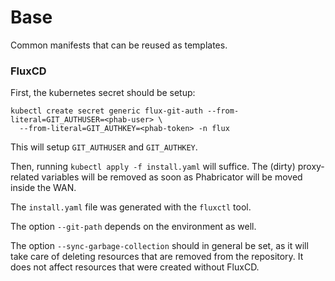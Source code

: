 # Base

Common manifests that can be reused as templates.

### FluxCD
First, the kubernetes secret should be setup:
```
kubectl create secret generic flux-git-auth --from-literal=GIT_AUTHUSER=<phab-user> \
  --from-literal=GIT_AUTHKEY=<phab-token> -n flux
```
This will setup `GIT_AUTHUSER` and `GIT_AUTHKEY`.

Then, running `kubectl apply -f install.yaml` will suffice. The (dirty) proxy-related variables will be removed
as soon as Phabricator will be moved inside the WAN.

The `install.yaml` file was generated with the `fluxctl` tool.

The option `--git-path` depends on the environment as well.

The option `--sync-garbage-collection` should in general be set, as it will take care of deleting resources
that are removed from the repository. It does not affect resources that were created without FluxCD.
